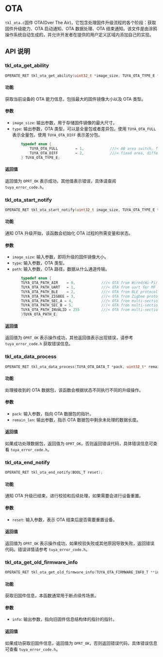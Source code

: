 # OTA

`tkl_ota.c`固件 OTA(Over The Air)，它包含处理固件升级流程的各个阶段：获取固件升级能力、OTA 启动通知、OTA 数据处理、OTA 结束通知。该文件是由涂鸦操作系统自动生成的，并允许开发者在提供的用户定义区域内添加自己的实现。


## API 说明

### tkl_ota_get_ability

```c
OPERATE_RET tkl_ota_get_ability(uint32_t *image_size, TUYA_OTA_TYPE_E *type);
```

#### 功能

获取当前设备的 OTA 能力信息，包括最大的固件镜像大小以及 OTA 类型。

#### 参数

- `image_size`: 输出参数，用于存储固件镜像的最大尺寸。
- `type`: 输出参数，OTA 类型，可以是全量包或者差异包，使用 `TUYA_OTA_FULL` 表示全量包，使用 `TUYA_OTA_DIFF` 表示差分包。
    ```c
        typedef enum {
            TUYA_OTA_FULL        = 1,            ///< AB area switch, full package upgrade
            TUYA_OTA_DIFF        = 2,            ///< fixed area, difference package upgrade
        } TUYA_OTA_TYPE_E;
    ```

#### 返回值

返回值为 `OPRT_OK` 表示成功，其他值表示错误，具体请查阅 `tuya_error_code.h`。

### tkl_ota_start_notify

```c
OPERATE_RET tkl_ota_start_notify(uint32_t image_size, TUYA_OTA_TYPE_E type, TUYA_OTA_PATH_E path);
```

#### 功能

通知 OTA 升级开始，该函数会初始化 OTA 过程的所需变量和状态。

#### 参数

- `image_size`: 输入参数，即将升级的固件镜像大小。
- `type`: 输入参数，OTA 类型。
- `path`: 输入参数，OTA 路径，数据从什么通道传输。
    ```c
        typedef enum {
        TUYA_OTA_PATH_AIR    = 0,            ///< OTA from Wired/Wi-Fi/Cellular/NBIoT
        TUYA_OTA_PATH_UART   = 1,            ///< OTA from uart for MF
        TUYA_OTA_PATH_BLE    = 2,            ///< OTA from BLE protocol for subdev
        TUYA_OTA_PATH_ZIGBEE = 3,            ///< OTA from Zigbee protocol for subdev
        TUYA_OTA_PATH_SEC_A = 4,             ///< OTA from multi-section A
        TUYA_OTA_PATH_SEC_B = 5,             ///< OTA from multi-section B
        TUYA_OTA_PATH_INVALID = 255          ///< OTA from multi-section invalid
        }TUYA_OTA_PATH_E;
    ```
#### 返回值

返回值为 `OPRT_OK` 表示操作成功，其他返回值表示出现错误，请参考 `tuya_error_code.h` 获取错误信息。

### tkl_ota_data_process

```c
OPERATE_RET tkl_ota_data_process(TUYA_OTA_DATA_T *pack, uint32_t* remain_len);
```

#### 功能

处理接收到的 OTA 数据包，该函数会根据状态不同执行不同的升级操作。

#### 参数

- `pack`: 输入参数，指向 OTA 数据包的指针。
- `remain_len`: 输出参数，指示 OTA 数据包中剩余未处理的数据长度。

#### 返回值

如果成功处理数据包，返回值为 `OPRT_OK`，否则返回错误代码，具体错误信息可查看 `tuya_error_code.h`。

### tkl_ota_end_notify

```c
OPERATE_RET tkl_ota_end_notify(BOOL_T reset);
```

#### 功能

通知 OTA 升级已结束，进行校验和后续处理，如果需要会进行设备重置。

#### 参数

- `reset`: 输入参数，表示 OTA 结束后是否需要重置设备。

#### 返回值

返回值为 `OPRT_OK` 表示操作成功，如果校验失败或其他原因导致失败，返回错误代码。错误详情请参考 `tuya_error_code.h`。

### tkl_ota_get_old_firmware_info

```c
OPERATE_RET tkl_ota_get_old_firmware_info(TUYA_OTA_FIRMWARE_INFO_T **info);
```

#### 功能

获取旧固件信息，本函数通常用于断点续传场景。

#### 参数

- `info`: 输出参数，指向旧固件信息结构体的指针的指针。

#### 返回值

如果成功获取旧固件信息，返回值为 `OPRT_OK`，否则返回错误代码，具体错误信息可查看 `tuya_error_code.h`。